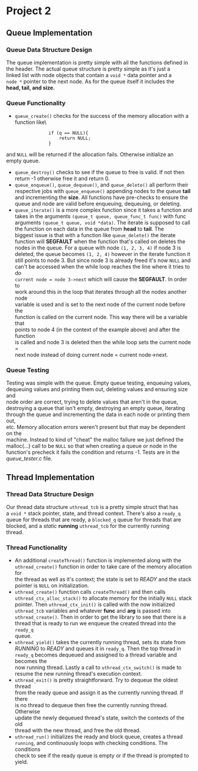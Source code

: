 # Project 2
## **Queue Implementation**
### Queue Data Structure Design
The queue implementation is pretty simple with all the functions defined in\
the header. The actual queue structure is pretty simple as it's just a\
linked list with node objects that contain a `void *` data pointer and a\
`node *` pointer to the next node. As for the queue itself it includes the\
**head, tail, and size.**  

### Queue Functionality
- `queue_create()`  checks for the success of the memory allocation with a\
function like\
```
                if (q == NULL){
                    return NULL;
                }
```
and `NULL` will be returned if the allocation fails. Otherwise initialize an\
empty queue.
- `queue_destroy()` checks to see if the queue to free is valid. If not then\
return -1 otherwise free it and return 0.
- `queue_enqueue()`, `queue_dequeue()`, and `queue_delete()` all perform their\
respective jobs with `queue_enqueue()` appending nodes to the queue **tail**\
and incrementing the **size**. All functions have pre-checks to ensure the\
queue and node are valid before enqueuing, dequeuing, or deleting. 
- `queue_iterate()` is a more complex function since it takes a function and\
takes in the arguments `(queue_t queue, queue_func_t func)` with func\
arguments `(queue_t queue, void *data)`. The iterate is supposed to call\
the function on each data in the queue from **head** to **tail**. The\
biggest issue is that with a function like `queue_delete()` the iterate\
function will **SEGFAULT** when the function that's called on deletes the\
nodes in the queue. For a queue with node `(1, 2, 3, 4)` if node 3 is\
deleted, the queue becomes `(1, 2, 4)` however in the iterate function it\
still points to node 3. But since node 3 is already freed it's now `NULL` and\
can't be accessed when the while loop reaches the line where it tries to do\
`current node = node 3->next` which will cause the **SEGFAULT**. In order to\
work around this in the loop that iterates through all the nodes another node\
variable is used and is set to the next node of the current node before the\
function is called on the current node. This way there will be a variable that\
points to node 4 (in the context of the example above) and after the function\
is called and node 3 is deleted then the while loop sets the current node = \
next node instead of doing current node = current node->next.  

### Queue Testing
Testing was simple with the queue. Empty queue testing, enqueuing values,\
dequeuing values and printing them out, deleting values and ensuring size and\
node order are correct, trying to delete values that aren't in the queue,\
destroying a queue that isn't empty, destroying an empty queue, iterating\
through the queue and incrementing the data in each node or printing them out,\
etc. Memory allocation errors weren't present but that may be dependent on the\
machine. Instead to kind of "cheat" the malloc failure we just defined the\
malloc(...) call to be `NULL` so that when creating a queue or node in the\
function's precheck it fails the condition and returns -1. Tests are in the\
*queue_tester.c* file.

## **Thread Implementation**  
### Thread Data Structure Design  
Our thread data structure `uthread_tcb` is a pretty simple struct that has  
a `void *` stack pointer, state, and thread context. There's also a `ready_q`\
queue for threads that are ready, a `blocked_q` queue for threads that are\
blocked, and a *static* **running** `uthread_tcb` for the currently running\
thread.

### Thread Functionality
- An additional `createThread()` function is implemented along with the\
`uthread_create()` function in order to take care of the memory allocation for\
the thread as well as it's context; the state is set to *READY* and the stack\
pointer is `NULL` on initialization.  
- `uthread_create()` function calls `createThread()` and then calls\
`uthread_ctx_alloc_stack()` to allocate memory for the initially `NULL` stack\
pointer. Then `uthread_ctx_init()` is called with the now initialized\
`uthread_tcb` variables and whatever **func** and **arg** is passed into\
`uthread_create()`. Then in order to get the library to see that there is a\
thread that is ready to run we enqueue the created thread into the `ready_q`\
queue.
- `uthread_yield()` takes the currently running thread, sets its state from\
*RUNNING* to *READY* and queues it in `ready_q`. Then the top thread in\
`ready_q` becomes dequeued and assigned to a thread variable and becomes the\
now running thread. Lastly a call to `uthread_ctx_switch()` is made to\
resume the new running thread's execution context.
- `uthread_exit()` is pretty straightforward. Try to dequeue the oldest thread\
from the ready queue and assign it as the currently running thread. If there\
is no thread to dequeue then free the currently running thread. Otherwise\
update the newly dequeued thread's state, switch the contexts of the old\
thread with the new thread, and free the old thread.
- `uthread_run()` initializes the ready and block queue, creates a thread\
`running`, and continuously loops with checking conditions. The conditions\
check to see if the ready queue is empty or if the thread is prompted to\
yield.